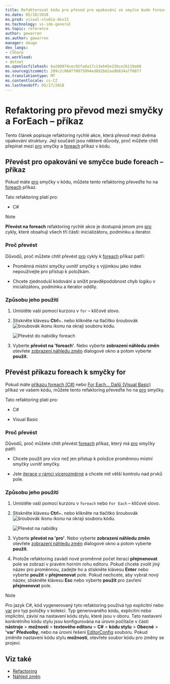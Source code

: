 ```yaml
---
title: Refaktorovat kódu pro převod pro opakování ve smyčce bude foreach – příkaz
ms.date: 05/10/2018
ms.prod: visual-studio-dev15
ms.technology: vs-ide-general
ms.topic: reference
author: gewarren
ms.author: gewarren
manager: douge
dev_langs:
- CSharp
ms.workload:
- dotnet
ms.openlocfilehash: 6a200874cec92fada17c13eb45e226ce26119a60
ms.sourcegitcommit: 209c2c068ff0975994ed892b62aa9b834a7f6077
ms.translationtype: MT
ms.contentlocale: cs-CZ
ms.lasthandoff: 05/17/2018
---
```

# <a name="refactoring-to-convert-between-a-for-loop-and-a-foreach-statement"></a>Refaktoring pro převod mezi smyčky a ForEach – příkaz

Tento článek popisuje refaktoring rychlé akce, která převod mezi dvěma opakování struktury. Její součástí jsou některé důvody, proč můžete chtít přepínat mezi [pro](/dotnet/csharp/language-reference/keywords/for) smyčky a [foreach](/dotnet/csharp/language-reference/keywords/foreach-in) příkaz v kódu.

## <a name="convert-a-for-loop-to-a-foreach-statement"></a>Převést pro opakování ve smyčce bude foreach – příkaz

Pokud máte [pro](/dotnet/csharp/language-reference/keywords/for) smyčky v kódu, můžete tento refaktoring převeďte ho na [foreach](/dotnet/csharp/language-reference/keywords/foreach-in) příkaz.

Tato refaktoring platí pro:

- C#

> [!NOTE]
> **Převést na foreach** refaktoring rychlé akce je dostupná jenom pro [pro](/dotnet/csharp/language-reference/keywords/for) cykly, které obsahují všech tří částí: inicializátoru, podmínku a iterator.

### <a name="why-convert"></a>Proč převést

Důvodů, proč můžete chtít převést [pro](/dotnet/csharp/language-reference/keywords/for) cykly k [foreach](/dotnet/csharp/language-reference/keywords/foreach-in) příkaz patří:

- Proměnná místní smyčky uvnitř smyčky s výjimkou jako index nepoužívejte pro přístup k položkám.

- Chcete zjednoduší kódování a snížit pravděpodobnost chyb logiku v inicializátoru, podmínku a iterator oddíly.

### <a name="how-to-use-it"></a>Způsobu jeho použití

1. Umístěte vaší pomocí kurzoru v `for` – klíčové slovo.

1. Stiskněte klávesu **Ctrl**+**.** nebo klikněte na tlačítko šroubovák ![šroubovák ikonu](../media/screwdriver-icon.png) ikonu na okraji souboru kódu.

   ![Převést do nabídky foreach](media/convert-to-foreach.png)

1. Vyberte **převést na 'foreach'**. Nebo vyberte **zobrazení náhledu změn** otevřete [zobrazení náhledu změn](../../ide/preview-changes.md) dialogové okno a potom vyberte **použít**.

## <a name="convert-a-foreach-statement-to-a-for-loop"></a>Převést příkazu foreach k smyčky for

Pokud máte [příkazu foreach (C#)](/dotnet/csharp/language-reference/keywords/foreach-in) nebo [For Each... Další (Visual Basic)](/dotnet/visual-basic/language-reference/statements/for-each-next-statement) příkaz ve vašem kódu, můžete tento refaktoring převeďte ho na [pro](/dotnet/csharp/language-reference/keywords/for) smyčky.

Tato refaktoring platí pro:

- C#

- Visual Basic

### <a name="why-convert"></a>Proč převést

Důvodů, proč můžete chtít převést [foreach](/dotnet/csharp/language-reference/keywords/foreach-in) příkaz, který má [pro](/dotnet/csharp/language-reference/keywords/for) smyčky patří:

- Chcete použít pro více než jen přístup k položce proměnnou místní smyčky uvnitř smyčky.

- Jste [iterace v rámci vícerozměrné](/dotnet/csharp/programming-guide/arrays/using-foreach-with-arrays) a chcete mít větší kontrolu nad prvků pole.

### <a name="how-to-use-it"></a>Způsobu jeho použití

1. Umístěte vaší pomocí kurzoru v `foreach` nebo `For Each` – klíčové slovo.

1. Stiskněte klávesu **Ctrl**+**.** nebo klikněte na tlačítko šroubovák ![šroubovák ikonu](../media/screwdriver-icon.png) ikonu na okraji souboru kódu.

   ![Převést na nabídky](media/convert-to-for.png)

1. Vyberte **převést na 'pro'**. Nebo vyberte **zobrazení náhledu změn** otevřete [zobrazení náhledu změn](../../ide/preview-changes.md) dialogové okno a potom vyberte **použít**.

1. Protože refaktoring zavádí nové proměnné počet iterací **přejmenovat** pole se zobrazí v pravém horním rohu editoru. Pokud chcete zvolit jiný název pro proměnnou, zadejte ho a stiskněte klávesu **Enter** nebo vyberte **použít** v **přejmenovat** pole. Pokud nechcete, aby vybrat nový název, stiskněte klávesu **Esc** nebo vyberte **použít** pro zavření **přejmenovat** pole.

> [!NOTE]
> Pro jazyk C#, kód vygenerovaný tyto refaktoring používá typ explicitní nebo [var](/dotnet/csharp/language-reference/keywords/var) pro typ položky v kolekci. Typ generovaného kódu, explicitní nebo implicitní, závisí na nastavení kódu stylu, které jsou v oboru. Tato nastavení konkrétního kódu stylu jsou konfigurována na úrovni počítače v části **nástroje** > **možnosti** > **textového editoru**  >  **C#** > **kódu stylu** > **Obecné** > **\'var' Předvolby**, nebo na úrovni řešení [EditorConfig](../../ide/editorconfig-code-style-settings-reference.md#implicit-and-explicit-types) souboru. Pokud změníte nastavení kódu stylu **možnosti**, otevřete soubor kódu pro změny se projeví.

## <a name="see-also"></a>Viz také

- [Refactoring](../refactoring-in-visual-studio.md)
- [Náhled změn](../../ide/preview-changes.md)